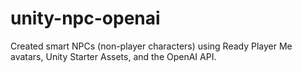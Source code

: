 # unity-npc-openai
Created smart NPCs (non-player characters) using Ready Player Me avatars, Unity Starter Assets, and the OpenAI API.
